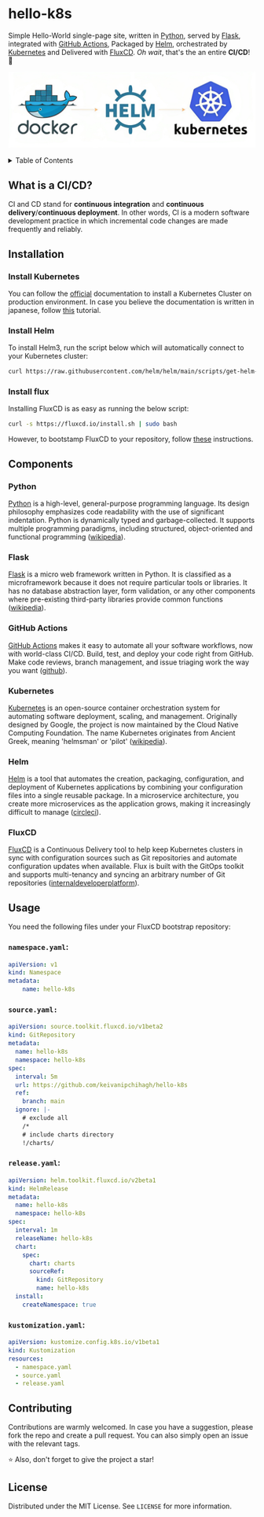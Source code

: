 # hello-k8s
Simple Hello-World single-page site, written in [Python](https://www.python.org/), served by [Flask](https://flask.palletsprojects.com/), integrated with [GitHub Actions](https://github.com/features/actions), Packaged by [Helm](https://helm.sh/), orchestrated by [Kubernetes](https://kubernetes.io/) and Delivered with [FluxCD](https://fluxcd.io/). *Oh wait*, that's the an entire **CI/CD**! 🚀

<p align="center">
  <img src="./archive/img/logo.png" />
</p>

<!-- TABLE OF CONTENTS -->
<details>
  <summary>Table of Contents</summary>
  <ol>
    <li><a href="#what-is-a-cicd">What is a CI/CD?</a></li>
    <li>
      <a href="#installation">Installation</a>
      <ul>
        <li><a href="#install-kubernetes">Install Kubernetes</a></li>
        <li><a href="#install-helm">Install Helm</a></li>
        <li><a href="#install-flux">Install flux</a></li>
      </ul>
    </li>
    <li>
      <a href="#components">Components</a>
      <ul>
        <li><a href="#python">Python</a></li>
        <li><a href="#flask">Flask</a></li>
        <li><a href="#github-actions">GitHub Actions</a></li>
        <li><a href="#kubernetes">Kubernetes</a></li>
        <li><a href="#helm">Helm</a></li>
        <li><a href="#fluxcd">FluxCD</a></li>
      </ul>
    </li>
    <li><a href="#usage">Usage</a></li>
    <li><a href="#contributing">Contributing</a></li>
    <li><a href="#license">License</a></li>
  </ol>
</details>

## What is a CI/CD?
CI and CD stand for **continuous integration** and **continuous delivery**/**continuous deployment**. In other words, CI is a modern software development practice in which incremental code changes are made frequently and reliably.

## Installation
### Install Kubernetes
You can follow the [official](https://kubernetes.io/docs/setup/production-environment/tools/) documentation to install a Kubernetes Cluster on production environment. In case you believe the documentation is written in japanese, follow [this](https://www.linuxtechi.com/install-kubernetes-on-ubuntu-22-04/) tutorial.

### Install Helm
To install Helm3, run the script below which will automatically connect to your Kubernetes cluster:
```bash
curl https://raw.githubusercontent.com/helm/helm/main/scripts/get-helm-3 | bash
```

### Install flux
Installing FluxCD is as easy as running the below script:
```bash
curl -s https://fluxcd.io/install.sh | sudo bash
```
However, to bootstamp FluxCD to your repository, follow [these](https://fluxcd.io/flux/installation/) instructions.

## Components
### Python
[Python](https://www.python.org/) is a high-level, general-purpose programming language. Its design philosophy emphasizes code readability with the use of significant indentation. Python is dynamically typed and garbage-collected. It supports multiple programming paradigms, including structured, object-oriented and functional programming ([wikipedia](https://en.wikipedia.org/wiki/Python_(programming_language))).

### Flask
[Flask](https://flask.palletsprojects.com/) is a micro web framework written in Python. It is classified as a microframework because it does not require particular tools or libraries. It has no database abstraction layer, form validation, or any other components where pre-existing third-party libraries provide common functions ([wikipedia](https://en.wikipedia.org/wiki/Flask_(web_framework))).

### GitHub Actions
[GitHub Actions](https://github.com/features/actions) makes it easy to automate all your software workflows, now with world-class CI/CD. Build, test, and deploy your code right from GitHub. Make code reviews, branch management, and issue triaging work the way you want ([github](https://github.com/features/actions)).

### Kubernetes
[Kubernetes](https://kubernetes.io/) is an open-source container orchestration system for automating software deployment, scaling, and management. Originally designed by Google, the project is now maintained by the Cloud Native Computing Foundation. The name Kubernetes originates from Ancient Greek, meaning 'helmsman' or 'pilot' ([wikipedia](https://en.wikipedia.org/wiki/Kubernetes)).

### Helm
[Helm](https://helm.sh/) is a tool that automates the creation, packaging, configuration, and deployment of Kubernetes applications by combining your configuration files into a single reusable package. In a microservice architecture, you create more microservices as the application grows, making it increasingly difficult to manage ([circleci](https://circleci.com/blog/what-is-helm/#:~:text=Helm%20is%20a%20tool%20that,it%20increasingly%20difficult%20to%20manage.)).

### FluxCD
[FluxCD](https://fluxcd.io/) is a Continuous Delivery tool to help keep Kubernetes clusters in sync with configuration sources such as Git repositories and automate configuration updates when available. Flux is built with the GitOps toolkit and supports multi-tenancy and syncing an arbitrary number of Git repositories ([internaldeveloperplatform](https://internaldeveloperplatform.org/cd-operators/flux-cd/)).


<!-- USAGE EXAMPLES -->
## Usage
You need the following files under your FluxCD bootstrap repository:
### `namespace.yaml`:
```yaml
apiVersion: v1
kind: Namespace
metadata:
    name: hello-k8s
```
### `source.yaml:`
```yaml
apiVersion: source.toolkit.fluxcd.io/v1beta2
kind: GitRepository
metadata:
  name: hello-k8s
  namespace: hello-k8s
spec:
  interval: 5m
  url: https://github.com/keivanipchihagh/hello-k8s
  ref:
    branch: main
  ignore: |-
    # exclude all
    /*
    # include charts directory
    !/charts/
```
### `release.yaml`:
```yaml
apiVersion: helm.toolkit.fluxcd.io/v2beta1
kind: HelmRelease
metadata:
  name: hello-k8s
  namespace: hello-k8s
spec:
  interval: 1m
  releaseName: hello-k8s
  chart:
    spec:
      chart: charts
      sourceRef:
        kind: GitRepository
        name: hello-k8s
  install:
    createNamespace: true
```
### `kustomization.yaml`:
```yaml
apiVersion: kustomize.config.k8s.io/v1beta1
kind: Kustomization
resources:
  - namespace.yaml
  - source.yaml
  - release.yaml
```

<!-- CONTRIBUTING -->
## Contributing
Contributions are warmly welcomed. In case you have a suggestion, please fork the repo and create a pull request. You can also simply open an issue with the relevant tags.

⭐ Also, don't forget to give the project a star!

<!-- LICENSE -->
## License
Distributed under the MIT License. See `LICENSE` for more information.